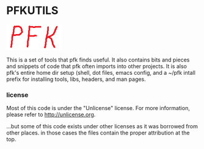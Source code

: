 
# PFKUTILS #

![PFK](/images/pfk.png)

This is a set of tools that pfk finds useful.  It also contains 
bits and pieces and snippets of code that pfk often imports into other
projects.  It is also pfk's entire home dir setup (shell, dot files,
emacs config, and a ~/pfk intall prefix for installing tools, libs,
headers, and man pages.

### license ###

Most of this code is under the "Unlicense" license.
For more information, please refer to <http://unlicense.org>.

...but some of this code exists under other licenses as it was borrowed from
other places.  in those cases the files contain the proper attribution at
the top.
